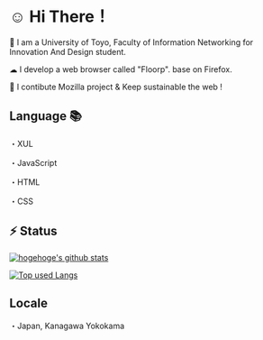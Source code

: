 # ☺ Hi There！

🏫 I am a University of Toyo, Faculty of Information Networking for Innovation And Design student.

☁ I develop a web browser called "Floorp". base on Firefox.

🦕 I contibute Mozilla project & Keep sustainable the web !

## Language 📚

・XUL

・JavaScript

・HTML

・CSS

## ⚡ Status

[![hogehoge's github stats](https://github-readme-stats.vercel.app/api?username=surapunoyousei&hide=contribs&count_private=true&show_icons=true&theme=tokyonight)](https://github.com/surapunoyousei/)

[![Top used Langs](https://github-readme-stats.vercel.app/api/top-langs/?username=surapunoyousei&layout=compact&theme=tokyonight)](https://github.com/surapunoyousei/)


## Locale

・Japan, Kanagawa Yokokama
